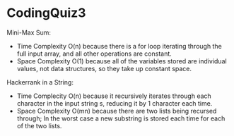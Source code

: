 # CodingQuiz3

Mini-Max Sum:
* Time Complexity O(n) because there is a for loop iterating through the full input array, and all other operations are constant.
* Space Complexity O(1) because all of the variables stored are individual values, not data structures, so they take up constant space. 

Hackerrank in a String:
* Time Complecity O(n) because it recursively iterates through each character in the input string s, reducing it by 1 character each time.
* Space Complexity O(mn) because there are two lists being recursed through; In the worst case a new substring is stored each time for each of the two lists. 
